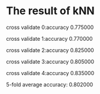 # The result of kNN


cross validate 0:accuracy 0.775000

cross validate 1:accuracy 0.770000

cross validate 2:accuracy 0.825000

cross validate 3:accuracy 0.805000

cross validate 4:accuracy 0.835000

5-fold average accuracy: 0.802000
